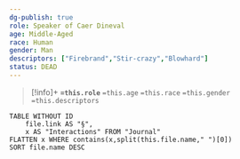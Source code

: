 ```yaml
---
dg-publish: true
role: Speaker of Caer Dineval
age: Middle-Aged
race: Human
gender: Man
descriptors: ["Firebrand","Stir-crazy","Blowhard"]
status: DEAD
---
```


> [!info]+
> **`=this.role`**
> `=this.age` `=this.race` `=this.gender`
> `=this.descriptors` 

```dataview
TABLE WITHOUT ID
	file.link AS "§", 
	x AS "Interactions" FROM "Journal"
FLATTEN x WHERE contains(x,split(this.file.name," ")[0])
SORT file.name DESC
```
